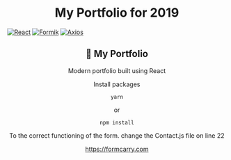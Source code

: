 <center>
<h1>My Portfolio for 2019</h1>
</center>

[![React](https://img.shields.io/badge/react-16.8.6-blue)](http://https://nodejs.org/en/ "![Node](https://img.shields.io/badge/node-13.11.0-green)") [![Formik](https://img.shields.io/badge/formik-1.5.7-purple)](https://yarnpkg.com/ "![Yarn](https://img.shields.io/badge/yarn-1.22.4-purple)") [![Axios](https://img.shields.io/badge/axios-0.19-red)](https://www.npmjs.com/package/express "![Express](https://img.shields.io/badge/express-4.17.1-red)")

<center>
<h2> 👾	 My Portfolio </h2>
  
Modern portfolio built using React


Install packages

```
yarn
```

or

```
npm install
```

To the correct functioning of the form. change the Contact.js file on line 22

https://formcarry.com
